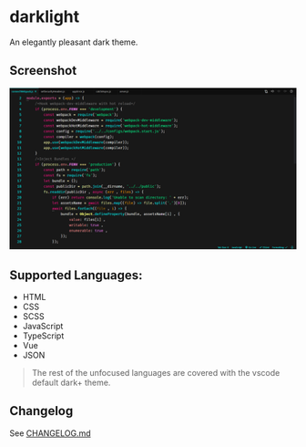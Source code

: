 # darklight

An elegantly pleasant dark theme.

## Screenshot

![Screenshot](https://github.com/dhruwlalan/vscode-theme-darklight/raw/master/screenshot.png)

## Supported Languages:

- HTML
- CSS
- SCSS
- JavaScript
- TypeScript
- Vue
- JSON

> The rest of the unfocused languages are covered with the vscode default dark+ theme.

## Changelog

See [CHANGELOG.md](./CHANGELOG.md)
